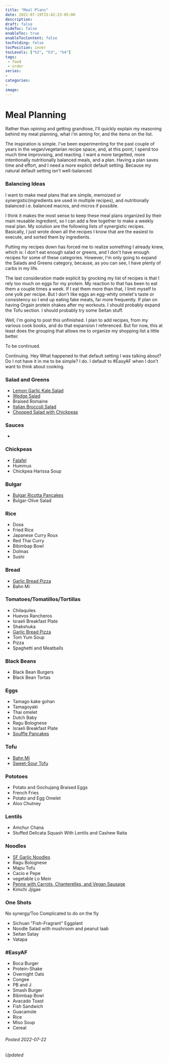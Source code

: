 ```yaml
---
title: "Meal Plans"
date: 2022-07-19T15:42:23-05:00
description:
draft: false
hideToc: false
enableToc: true
enableTocContent: false
tocFolding: false
tocPosition: inner
tocLevels: ["h2", "h3", "h4"]
tags:
 - food
 - order 
series:
-
categories:
-
image:
---
```

# Meal Planning

Rather than opining and getting grandiose, I'll quickly explain my reasoning behind my meal planning, what i'm aiming for, and the items on the list.

The inspiration is simple.  I've been experimenting for the past couple of years in the vegan/vegetarian recipe space, and, at this point, I spend too much time improvising, and reacting.  I want a more targetted, more intentionally nutritionally balanced meals, and a plan.  Having a plan saves time and effort, and I need a more explicit default setting.  Because my natural default setting isn't well-balanced. 


### Balancing Ideas

I want to make meal plans that are simple, memoized or synergistic(ingredients are used in multiple recipes), and nutritionally balanced i.e. balanced macros, and micros if possible.

I think it makes the most sense to keep these meal plans organized by their main reusable ingredient, so I can add a few together to make a weekly meal plan.  My solution are the following lists of synergistic recipes. Basically, I just wrote down all the recipes I know that are the easiest to execute, and sorted them by ingredients.  

Putting my recipes down has forced me to realize something I already knew, which is: I don't eat enough salad or greens, and I don't have enough recipes for some of these categories.  However, I'm only going to expand the Salads and Greens category, because, as you can see, I have plenty of carbs in my life.

The last consideration made explicit by grocking my list of recipes is that I rely too much on eggs for my protein.  My reaction to that has been to eat them a couple times a week.  If I eat them more than that, I limit myself to one yolk per recipe.  But I don't like eggs an egg-whity omelet's taste or consistency so I end up eating fake meats, far more frequently.  If plan on having Orgain protein shakes after my workouts. I should probably expand the Tofu section.  I should probably try some Seitan stuff.

Well, I'm going to post this unfinished. I plan to add recipes, from my various cook books, and do that expansion I referenced.  But for now, this at least does the grouping that allows me to organize my shopping list a little better.

To be continued.

Continuing.  Hey What happened to that default setting I was talking about?  Do I not have it in me to be simple?  I do.  I default to #EasyAF when I don't want to think about cooking.

### Salad and Greens
* [Lemon Garlic Kale Salad](https://cooking.nytimes.com/recipes/1015707-lemon-garlic-kale-salad)
* [Wedge Salad](https://www.youtube.com/watch?v=YvUHEYQQGtU)
* Braised Romaine
* [Italian Broccoli Salad](https://cooking.nytimes.com/recipes/1023076-italian-broccoli-salad)
* [Chopped Salad with Chickpeas](https://cooking.nytimes.com/recipes/1021454-chopped-salad-with-chickpeas-feta-and-avocado)

### Sauces
* 

### Chickpeas
* [Falafel](https://www.youtube.com/watch?v=F9RczIcY_1c)
* Hummus
* Chickpea Harissa Soup

### Bulgar

* [Bulgar Ricotta Pancakes](https://cooking.nytimes.com/recipes/1013434-bulgur-ricotta-pancakes)
* Bulgar-Olive Salad

### Rice
* Dosa
* Fried Rice
* Japanese Curry Roux
* Red Thai Curry
* Bibimbap Bowl
* Dolmas
* Sushi

### Bread
* [Garlic Bread Pizza](https://www.youtube.com/watch?v=AMJsNIXBnt8)
* Bahn Mi

### Tomatoes/Tomatillos/Tortillas
* Chilaquiles
* Huevos Rancheros
* Israeli Breakfast Plate
* Shakshuka
* [Garlic Bread Pizza](https://www.youtube.com/watch?v=AMJsNIXBnt8)
* Tom Yum Soup
* Pizza
* Spaghetti and Meatballs

### Black Beans

* Black Bean Burgers
* Black Bean Tortas

### Eggs
* Tamago kake gohan
* Tamagoyaki
* Thai omelet
* Dutch Baby
* Ragu Bolognese
* Israeli Breakfast Plate
* [Souffle Pancakes](https://www.youtube.com/watch?v=F9RczIcY_1c&t=341s)

### Tofu
* [Bahn Mi](https://thewoksoflife.com/chicken-banh-mi/)
* [Sweet-Sour Tofu](https://cooking.nytimes.com/recipes/1022410-crispy-tofu-with-sweet-and-sour-sauce)

### Pototoes
* Potato and Gochujang Braised Eggs
* French Fries
* Potato and Egg Omelet
* Aloo Chutney

### Lentils
* Amchur Chana
* Stuffed Delicata Squash With Lentils and Cashew Raita

### Noodles
* [SF Garlic Noodles](https://www.youtube.com/watch?v=F9RczIcY_1c)
* Ragu Bolognese
* Mapu Tofu
* Cacio e Pepe
* vegetable Lo Mein
* [Penne with Carrots, Chanterelles, and Vegan Sausage](https://cooking.nytimes.com/recipes/1016176-penne-with-carrots-chanterelles-and-sausage)
* Kimchi Jjigae

### One Shots
No synergy/Too Complicated to do on the fly
* Sichuan "Fish-Fragrant" Eggplant
* Noodle Salad with mushroom and peanut laab
* Seitan Satay
* Vatapa

### #EasyAF

* Boca Burger
* Protein-Shake
* Overnight Oats
* Congee
* PB and J
* Smash Burger
* Bibimbap Bowl
* Avacado Toast
* Fish Sandwich
* Guacamole
* Rice
* Miso Soup
* Cereal


###### Posted 2022-07-22

###### Updated
